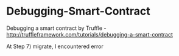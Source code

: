 # Debugging-Smart-Contract
Debugging a smart contract by Truffle - http://truffleframework.com/tutorials/debugging-a-smart-contract

At Step 7) migrate, I encountered error


